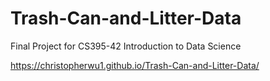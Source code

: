 # Trash-Can-and-Litter-Data
Final Project for CS395-42 Introduction to Data Science

https://christopherwu1.github.io/Trash-Can-and-Litter-Data/
